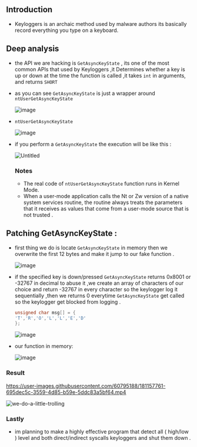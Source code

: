## Introduction

* Keyloggers is an archaic method used by malware authors its basically record everything you type on a keyboard.

## Deep analysis

* the API we are hacking is ```GetAsyncKeyState``` , its one of the most common APIs that used by Keyloggers ,it Determines whether a key is up or down at the time the function is called ,it takes ```int``` in arguments, and returns ```SHORT```

* as you can see  ```GetAsyncKeyState``` is just a wrapper around  ```ntUserGetAsyncKeyState```

    ![image](https://user-images.githubusercontent.com/60795188/181027573-b0047600-9204-48fb-a871-cc6decdc48cc.png)
 
 * ```ntUserGetAsyncKeyState```
 
    ![image](https://user-images.githubusercontent.com/60795188/181042793-332fd5e8-d49b-490a-9732-903fa7385133.png)

* if you perform a ```GetAsyncKeyState``` the execution will be like this :

    ![Untitled](https://user-images.githubusercontent.com/60795188/181153111-9f94e5d5-eda1-4a60-badb-285f6b961123.png)
 
     ### Notes
   * The real code of ```ntUserGetAsyncKeyState``` function runs in Kernel Mode.
   * When a user-mode application calls the Nt or Zw version of a native system services routine, the routine always treats the parameters that it receives as values that come from a user-mode source that is not trusted .
  
## Patching GetAsyncKeyState :
 
 * first thing we do is locate ```GetAsyncKeyState``` in memory then we overwrite the first 12 bytes and make it jump to our fake function .
 
    ![image](https://user-images.githubusercontent.com/60795188/181050738-c179511f-1a38-499d-a776-2d09bc2ceae0.png)
    
 * if the specified key is down/pressed ```GetAsyncKeyState``` returns 0x8001 or -32767 in decimal to abuse it ,we create an array of characters of our choice and return -32767 in every character so the keylogger log it sequentially ,then we returns 0 everytime ```GetAsyncKeyState``` get called so the keylogger get blocked from logging .
  
      ```C
      unsigned char	msg[] = {
      'T','R','O','L','L','E','D'
      };
    ```

    ![image](https://user-images.githubusercontent.com/60795188/181054594-cea62c51-70f0-4aa7-bda1-85c4cf53f021.png)
    
 * our function in memory:

    ![image](https://user-images.githubusercontent.com/60795188/181062115-b33354e2-68d6-4aa0-b7e6-6506d6be2bc4.png)

### Result


https://user-images.githubusercontent.com/60795188/181157761-695dec5c-3559-4d85-b59e-5ddc83a5bf64.mp4

![we-do-a-little-trolling](https://user-images.githubusercontent.com/60795188/160684587-14c40393-24f2-441e-803d-62104b864680.gif)

### Lastly

* im planning to make a highly effective program that detect all ( high/low ) level and both direct/indirect syscalls keyloggers and shut them down .
